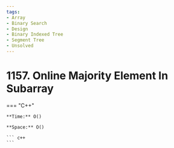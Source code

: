 ```yaml
---
tags:
- Array
- Binary Search
- Design
- Binary Indexed Tree
- Segment Tree
- Unsolved
---
```



# 1157. Online Majority Element In Subarray

=== "C++"

    **Time:** O()

    **Space:** O()

    ``` c++
    ```